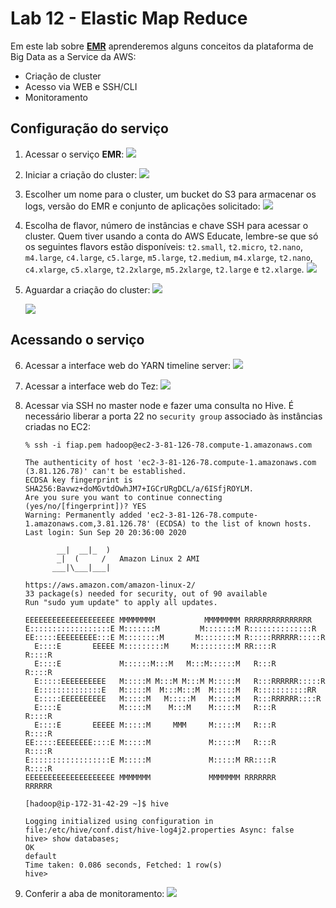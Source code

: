 # Lab 12 - Elastic Map Reduce

Em este lab sobre [**EMR**](https://aws.amazon.com/pt/emr) aprenderemos alguns conceitos da plataforma de Big Data as a Service da AWS:
 - Criação de cluster
 - Acesso via WEB e SSH/CLI
 - Monitoramento

## Configuração do serviço
 
1. Acessar o serviço **EMR**:
   ![](https://raw.githubusercontent.com/josecastillolema/fiap/master/shift/multicloud/img/emr0.png)
   
2. Iniciar a criação do cluster:
   ![](https://raw.githubusercontent.com/josecastillolema/fiap/master/shift/multicloud/img/emr1.png)
   
3. Escolher um nome para o cluster, um bucket do S3 para armacenar os logs, versão do EMR e conjunto de aplicações solicitado:
   ![](https://raw.githubusercontent.com/josecastillolema/fiap/master/shift/multicloud/img/emr2.png)

4. Escolha de flavor, número de instâncias e chave SSH para acessar o cluster. Quem tiver usando a conta do AWS Educate, lembre-se que só os seguintes flavors estão disponíveis: `t2.small`, `t2.micro`, `t2.nano`, `m4.large`, `c4.large`, `c5.large`, `m5.large`, `t2.medium`, `m4.xlarge`, `t2.nano`, `c4.xlarge`, `c5.xlarge`, `t2.2xlarge`, `m5.2xlarge`, `t2.large` e `t2.xlarge`.
   ![](https://raw.githubusercontent.com/josecastillolema/fiap/master/shift/multicloud/img/emr3.png)

5. Aguardar a criação do cluster:
   ![](https://raw.githubusercontent.com/josecastillolema/fiap/master/shift/multicloud/img/emr4.png)

   ![](https://raw.githubusercontent.com/josecastillolema/fiap/master/shift/multicloud/img/emr5.png)
  
## Acessando o serviço  
  
6. Acessar a interface web do YARN timeline server:
   ![](https://raw.githubusercontent.com/josecastillolema/fiap/master/shift/multicloud/img/emr6.png)

7. Acessar a interface web do Tez:
   ![](https://raw.githubusercontent.com/josecastillolema/fiap/master/shift/multicloud/img/emr7.png)
   
8. Acessar via SSH no master node e fazer uma consulta no Hive. É necessário liberar a porta 22 no `security group` associado às instâncias criadas no EC2:
    ```
    % ssh -i fiap.pem hadoop@ec2-3-81-126-78.compute-1.amazonaws.com

    The authenticity of host 'ec2-3-81-126-78.compute-1.amazonaws.com (3.81.126.78)' can't be established.
    ECDSA key fingerprint is SHA256:Bavwz+doMGvtdOwhJM7+IGCrURgDCL/a/6ISfjROYLM.
    Are you sure you want to continue connecting (yes/no/[fingerprint])? YES
    Warning: Permanently added 'ec2-3-81-126-78.compute-1.amazonaws.com,3.81.126.78' (ECDSA) to the list of known hosts.
    Last login: Sun Sep 20 20:36:00 2020

           __|  __|_  )
           _|  (     /   Amazon Linux 2 AMI
          ___|\___|___|

    https://aws.amazon.com/amazon-linux-2/
    33 package(s) needed for security, out of 90 available
    Run "sudo yum update" to apply all updates.

    EEEEEEEEEEEEEEEEEEEE MMMMMMMM           MMMMMMMM RRRRRRRRRRRRRRR    
    E::::::::::::::::::E M:::::::M         M:::::::M R::::::::::::::R   
    EE:::::EEEEEEEEE:::E M::::::::M       M::::::::M R:::::RRRRRR:::::R 
      E::::E       EEEEE M:::::::::M     M:::::::::M RR::::R      R::::R
      E::::E             M::::::M:::M   M:::M::::::M   R:::R      R::::R
      E:::::EEEEEEEEEE   M:::::M M:::M M:::M M:::::M   R:::RRRRRR:::::R 
      E::::::::::::::E   M:::::M  M:::M:::M  M:::::M   R:::::::::::RR   
      E:::::EEEEEEEEEE   M:::::M   M:::::M   M:::::M   R:::RRRRRR::::R  
      E::::E             M:::::M    M:::M    M:::::M   R:::R      R::::R
      E::::E       EEEEE M:::::M     MMM     M:::::M   R:::R      R::::R
    EE:::::EEEEEEEE::::E M:::::M             M:::::M   R:::R      R::::R
    E::::::::::::::::::E M:::::M             M:::::M RR::::R      R::::R
    EEEEEEEEEEEEEEEEEEEE MMMMMMM             MMMMMMM RRRRRRR      RRRRRR

    [hadoop@ip-172-31-42-29 ~]$ hive

    Logging initialized using configuration in file:/etc/hive/conf.dist/hive-log4j2.properties Async: false
    hive> show databases;
    OK
    default
    Time taken: 0.086 seconds, Fetched: 1 row(s)
    hive> 

    ```
    
 9. Conferir a aba de monitoramento:
   ![](https://raw.githubusercontent.com/josecastillolema/fiap/master/shift/multicloud/img/emr8.png)
